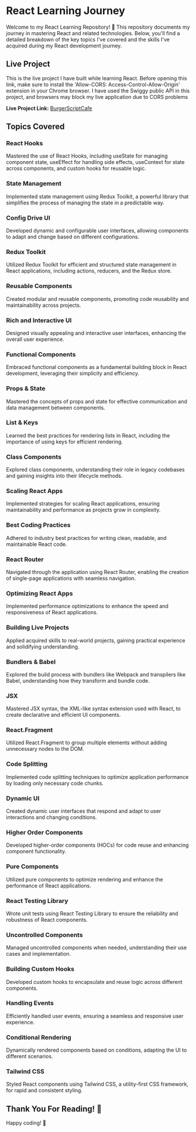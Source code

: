 # React Learning Journey

Welcome to my React Learning Repository! 🚀 This repository documents my journey in mastering React and related technologies. Below, you'll find a detailed breakdown of the key topics I've covered and the skills I've acquired during my React development journey.

## Live Project
This is the live project I have built while learning React. Before opening this link, make sure to install the 'Allow-CORS: Access-Control-Allow-Origin' extension in your Chrome browser. I have used the Swiggy public API in this project, and browsers may block my live application due to CORS problems

**Live Project Link:** [BurgerScriptCafe](https://burgerscriptcafe.vercel.app/)

## Topics Covered

### React Hooks
Mastered the use of React Hooks, including useState for managing component state, useEffect for handling side effects, useContext for state across components, and custom hooks for reusable logic.

### State Management
Implemented state management using Redux Toolkit, a powerful library that simplifies the process of managing the state in a predictable way.

### Config Drive UI
Developed dynamic and configurable user interfaces, allowing components to adapt and change based on different configurations.

### Redux Toolkit
Utilized Redux Toolkit for efficient and structured state management in React applications, including actions, reducers, and the Redux store.

### Reusable Components
Created modular and reusable components, promoting code reusability and maintainability across projects.

### Rich and Interactive UI
Designed visually appealing and interactive user interfaces, enhancing the overall user experience.

### Functional Components
Embraced functional components as a fundamental building block in React development, leveraging their simplicity and efficiency.

### Props & State
Mastered the concepts of props and state for effective communication and data management between components.

### List & Keys
Learned the best practices for rendering lists in React, including the importance of using keys for efficient rendering.

### Class Components
Explored class components, understanding their role in legacy codebases and gaining insights into their lifecycle methods.

### Scaling React Apps
Implemented strategies for scaling React applications, ensuring maintainability and performance as projects grow in complexity.

### Best Coding Practices
Adhered to industry best practices for writing clean, readable, and maintainable React code.

### React Router
Navigated through the application using React Router, enabling the creation of single-page applications with seamless navigation.

### Optimizing React Apps
Implemented performance optimizations to enhance the speed and responsiveness of React applications.

### Building Live Projects
Applied acquired skills to real-world projects, gaining practical experience and solidifying understanding.

### Bundlers & Babel
Explored the build process with bundlers like Webpack and transpilers like Babel, understanding how they transform and bundle code.

### JSX
Mastered JSX syntax, the XML-like syntax extension used with React, to create declarative and efficient UI components.

### React.Fragment
Utilized React.Fragment to group multiple elements without adding unnecessary nodes to the DOM.

### Code Splitting
Implemented code splitting techniques to optimize application performance by loading only necessary code chunks.

### Dynamic UI
Created dynamic user interfaces that respond and adapt to user interactions and changing conditions.

### Higher Order Components
Developed higher-order components (HOCs) for code reuse and enhancing component functionality.

### Pure Components
Utilized pure components to optimize rendering and enhance the performance of React applications.

### React Testing Library
Wrote unit tests using React Testing Library to ensure the reliability and robustness of React components.

### Uncontrolled Components
Managed uncontrolled components when needed, understanding their use cases and implementation.

### Building Custom Hooks
Developed custom hooks to encapsulate and reuse logic across different components.

### Handling Events
Efficiently handled user events, ensuring a seamless and responsive user experience.

### Conditional Rendering
Dynamically rendered components based on conditions, adapting the UI to different scenarios.

### Tailwind CSS
Styled React components using Tailwind CSS, a utility-first CSS framework, for rapid and consistent styling.


## Thank You For Reading! 🙂

Happy coding! 🚀
